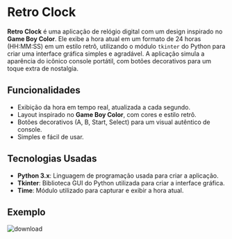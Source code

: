 # Retro Clock

**Retro Clock** é uma aplicação de relógio digital com um design inspirado no **Game Boy Color**. Ele exibe a hora atual em um formato de 24 horas (HH:MM:SS) em um estilo retrô, utilizando o módulo `tkinter` do Python para criar uma interface gráfica simples e agradável. A aplicação simula a aparência do icônico console portátil, com botões decorativos para um toque extra de nostalgia.

## Funcionalidades

- Exibição da hora em tempo real, atualizada a cada segundo.
- Layout inspirado no **Game Boy Color**, com cores e estilo retrô.
- Botões decorativos (A, B, Start, Select) para um visual autêntico de console.
- Simples e fácil de usar.

## Tecnologias Usadas

- **Python 3.x**: Linguagem de programação usada para criar a aplicação.
- **Tkinter**: Biblioteca GUI do Python utilizada para criar a interface gráfica.
- **Time**: Módulo utilizado para capturar e exibir a hora atual.

## Exemplo
![download](https://github.com/user-attachments/assets/e45de128-ad01-4f50-92bc-c46335f68592)


